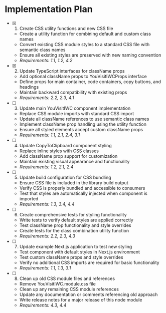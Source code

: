 # Implementation Plan

- [x] 1. Create CSS utility functions and new CSS file

  - Create a utility function for combining default and custom class names
  - Convert existing CSS module styles to a standard CSS file with semantic class names
  - Ensure all existing styles are preserved with new naming convention
  - _Requirements: 1.1, 1.2, 4.2_

- [x] 2. Update TypeScript interfaces for className props

  - Add optional className props to YouVisitIWCProps interface
  - Define props for main container, code containers, copy buttons, and headings
  - Maintain backward compatibility with existing props
  - _Requirements: 2.2, 2.3, 4.1_

- [ ] 3. Update main YouVisitIWC component implementation

  - Replace CSS module imports with standard CSS import
  - Update all className references to use semantic class names
  - Implement className prop handling using the utility function
  - Ensure all styled elements accept custom className props
  - _Requirements: 1.1, 2.1, 2.4, 3.1_

- [ ] 4. Update CopyToClipboard component styling

  - Replace inline styles with CSS classes
  - Add className prop support for customization
  - Maintain existing visual appearance and functionality
  - _Requirements: 1.2, 2.1, 2.4_

- [ ] 5. Update build configuration for CSS bundling

  - Ensure CSS file is included in the library build output
  - Verify CSS is properly bundled and accessible to consumers
  - Test that styles are automatically injected when component is imported
  - _Requirements: 1.3, 3.4, 4.4_

- [ ] 6. Create comprehensive tests for styling functionality

  - Write tests to verify default styles are applied correctly
  - Test className prop functionality and style overrides
  - Create tests for the class combination utility function
  - _Requirements: 2.2, 2.3, 4.3_

- [ ] 7. Update example Next.js application to test new styling

  - Test component with default styles in Next.js environment
  - Test custom className props and style overrides
  - Verify no additional CSS imports are required for basic functionality
  - _Requirements: 1.1, 1.3, 3.1_

- [ ] 8. Clean up old CSS module files and references
  - Remove YouVisitIWC.module.css file
  - Clean up any remaining CSS module references
  - Update any documentation or comments referencing old approach
  - Write release notes for a major release of this node module
  - _Requirements: 4.3, 4.4_
